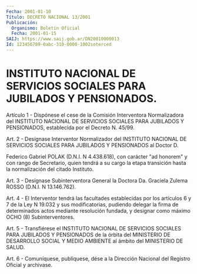 ```yaml
---
Fecha: 2001-01-10
Título: DECRETO NACIONAL 13/2001
Publicación:
  Organismo: Boletín Oficial
  Fecha: 2001-01-15
SAIJ: https://www.saij.gob.ar/DN20010000013
Id: 123456789-0abc-310-0000-1002soterced
---
```

# INSTITUTO NACIONAL DE SERVICIOS SOCIALES PARA JUBILADOS Y PENSIONADOS.

<a id="1"></a>
Artículo  1  -  Dispónese  el  cese  de  la  Comisión  Interventora Normalizadora  del  INSTITUTO NACIONAL DE SERVICIOS  SOCIALES  PARA JUBILADOS  Y  PENSIONADOS,  establecida  por  el  Decreto N. 45/99.

<a id="2"></a>
Art. 2 - Desígnase  Interventor Normalizador del INSTITUTO NACIONAL DE SERVICIOS SOCIALES  PARA  JUBILADOS  Y  PENSIONADOS al Doctor D.

Federico  Gabriel  POLAK  (D.N.I. N 4.438.618),  con  carácter  "ad honorem" y con rango de Secretario,  quien  tendrá  a  su  cargo la etapa  transición  hasta  la  normalización  del  citado  Instituto.

<a id="3"></a>
Art.  3 - Desígnase Subinterventora General la Doctora Da. Graciela Zulema ROSSO (D.N.I. N 13.146.762).

<a id="4"></a>
Art. 4  - El Interventor tendrá las facultades establecidas por los artículos  6  y 7 de la Ley N 19.032 y sus modificatorias, pudiendo delegar la firma de determinados actos mediante resolución fundada, y designar como máximo OCHO (8) Subinterventores.

<a id="5"></a>
Art. 5 - Transfiérese  el  INSTITUTO NACIONAL DE SERVICIOS SOCIALES PARA  JUBILADOS  Y PENSIONADOS  de  la  órbita  del  MINISTERIO  DE DESARROLLO SOCIAL  Y  MEDIO  AMBIENTE  al  ámbito del MINISTERIO DE SALUD.

<a id="6"></a>
Art. 6 - Comuníquese, publíquese, dése a la  Dirección Nacional del Registro Oficial y archivase.
